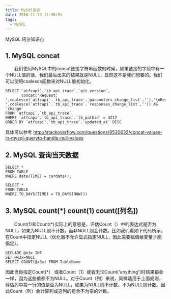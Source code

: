 ```yaml
---
title: MySql杂谈
date: 2016-11-19 11:06:51
tags:
  - MySQL
---
```

MySQL 闲杂知识点

## 1. MySQL concat

&emsp;&emsp;我们使用MySQL中的concat链接字符串函数的时候，如果链接的字段中有一个NULL值的话，我们最后出来的结果就是NULL，显然这不是我们想要的。我们可以使用coalesce函数来对NULL值初始化。

```MySQL
SELECT `atfcapi`.`tb_api_trace`.`git_version`,
       concat('Request: ',coalesce(`atfcapi`.`tb_api_trace`.`parameters_change_list`,''),'\nResponse: ',coalesce(`atfcapi`.`tb_api_trace`.`responses_change_list`,'')) AS `change`
FROM `atfcapi`.`tb_api_trace`
WHERE `atfcapi`.`tb_api_trace`.`tb_pathid` = 4217
ORDER BY `atfcapi`.`tb_api_trace`.`updated_at` DESC
```
具体可以参考 http://stackoverflow.com/questions/8530632/concat-values-in-mysql-queryto-handle-null-values

## 2. MySQL 查询当天数据

```MySQL
SELECT *
FROM TABLE
WHERE date(TIME) = curdate();
```
```MySQL
SELECT *
FROM TABLE
WHERE TO_DAYS(TIME) = TO_DAYS(NOW())
```
## 3. MySQL count(\*) count(1) count([列名])

&emsp;&emsp;Count(1)和Count(\*)实际上的意思是，评估Count（）中的表达式是否为NULL，如果为NULL则不计数，而非NULL则会计数。比如我们看如下代码所示，在Count中指定NULL（优化器不允许显式指定NULL，因此需要赋值给变量才能指定）。
```MySQL
DECLARE @x3x INT
SET @x3x=NULL
SELECT COUNT(@x3x) FROM TableName
```
因此当你指定Count(\*） 或者Count（1）或者无论Count('anything')时结果都会一样，因为这些值都不为NULL。对于Count（列）来说，同样适用于上面规则，评估列中每一行的值是否为NULL，如果为NULL则不计数，不为NULL则计数。因此Count（列）会计算列或这列的组合不为空的计数。
